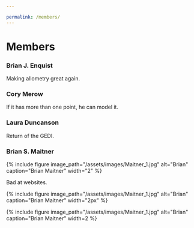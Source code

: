 ```yaml
---

permalink: /members/
---
```


# Members

### Brian J. Enquist
Making allometry great again.

### Cory Merow
If it has more than one point, he can model it.

### Laura Duncanson
Return of the GEDI.

### Brian S. Maitner
{% include figure image_path="/assets/images/Maitner_1.jpg" alt="Brian" caption="Brian Maitner" width="2" %}

Bad at websites.

{% include figure image_path="/assets/images/Maitner_1.jpg" alt="Brian" caption="Brian Maitner" width="2px" %}

{% include figure image_path="/assets/images/Maitner_1.jpg" alt="Brian" caption="Brian Maitner" width=2 %}

